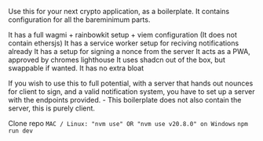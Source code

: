 Use this for your next crypto application, as a boilerplate.
It contains configuration for all the bareminimum parts.

It has a full wagmi + rainbowkit setup + viem configuration (It does not contain ethersjs)
It has a service worker setup for reciving notifications already
It has a setup for signing a nonce from the server
It acts as a PWA, approved by chromes lighthouse
It uses shadcn out of the box, but swappable if wanted.
It has no extra bloat

If you wish to use this to full potential, with a server that hands out nounces for client to sign, and a valid notification system, you have to set up a server with the endpoints provided. - This boilerplate does not also contain the server, this is purely client.

Clone repo
`MAC / Linux: "nvm use" OR "nvm use v20.8.0" on Windows`
`npm run dev`
